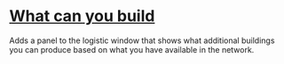 # [What can you build](https://mods.factorio.com/mod/what-can-you-build)

Adds a panel to the logistic window that shows what additional buildings you can produce based on what you have available in the network.
